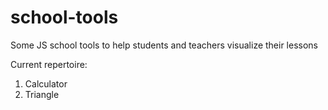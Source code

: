 # school-tools
Some JS school tools to help students and teachers visualize their lessons

Current repertoire:
  1. Calculator
  2. Triangle

